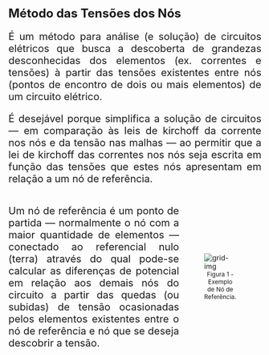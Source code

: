 <style scoped>
    p {
        text-align: justify;
        font-size: 20px;
    }
    figcaption {
        font-size: 12px;
        text-align: center;
    }
    h2 {
        font-size: 24px;
    }
    .flex-container {
        display: flex;
        align-items: center;
    }
    .flex-container > div {
        margin-right: 10px;
    }
    .left-element {
        flex: 3;
    }
    .right-element {
        flex: 1;
    }
</style>

## Método das Tensões dos Nós

É um método para análise (e solução) de circuitos elétricos que busca a descoberta de grandezas desconhecidas dos elementos (ex. correntes e tensões) à partir das tensões existentes entre nós (pontos de encontro de dois ou mais elementos) de um circuito elétrico.

É desejável porque simplifica a solução de circuitos — em comparação às leis de kirchoff da corrente nos nós e da tensão nas malhas — ao permitir que a lei de kirchoff das correntes nos nós seja escrita em função das tensões que estes nós apresentam em relação a um nó de referência.

<div class="flex-container">
<div class="left-element">
<p>Um nó de referência é um ponto de partida — normalmente o nó com a maior quantidade de elementos — conectado ao referencial nulo (terra) através do qual pode-se calcular as diferenças de potencial em relação aos demais nós do circuito a partir das quedas (ou subidas) de tensão ocasionadas pelos elementos existentes entre o nó de referência e nó que se deseja descobrir a tensão.</p>
</div>
<div class="right-element">
<figure>
<img src="https://i.imgur.com/qHiTLLH.png" class="transparent" alt="grid-img">
<figcaption>Figura 1 - Exemplo de Nó de Referência.
</figcaption>
</figure>
</div>
</div>
